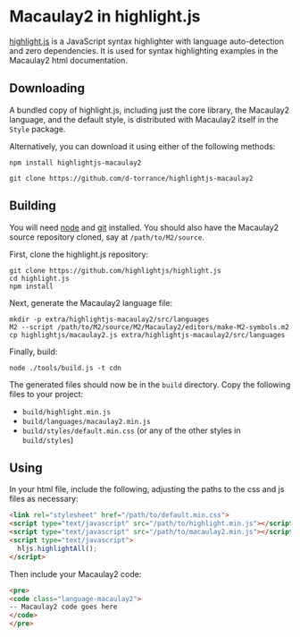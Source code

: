 Macaulay2 in highlight.js
=========================

[highlight.js](https://highlightjs.org/) is a JavaScript syntax highlighter
with language auto-detection and zero dependencies.  It is used for syntax
highlighting examples in the Macaulay2 html documentation.

Downloading
-----------

A bundled copy of highlight.js, including just the core library, the
Macaulay2 language, and the default style, is distributed with
Macaulay2 itself in the `Style` package.

Alternatively, you can download it using either of the following methods:

```
npm install highlightjs-macaulay2
```

```
git clone https://github.com/d-torrance/highlightjs-macaulay2
```

Building
--------

You will need [node](https://nodejs.org/) and [git](https://git-scm.com/)
installed.  You should also have the Macaulay2 source repository cloned, say
at `/path/to/M2/source`.

First, clone the highlight.js repository:

```
git clone https://github.com/highlightjs/highlight.js
cd highlight.js
npm install
```

Next, generate the Macaulay2 language file:

```
mkdir -p extra/highlightjs-macaulay2/src/languages
M2 --script /path/to/M2/source/M2/Macaulay2/editors/make-M2-symbols.m2
cp highlightjs/macaulay2.js extra/highlightjs-macaulay2/src/languages
```

Finally, build:

```
node ./tools/build.js -t cdn
```

The generated files should now be in the `build` directory.  Copy the
following files to your project:

* `build/highlight.min.js`
* `build/languages/macaulay2.min.js`
* `build/styles/default.min.css` (or any of the other styles in `build/styles`)

Using
-----

In your html file, include the following, adjusting the paths to the css and
js files as necessary:

```html
<link rel="stylesheet" href="/path/to/default.min.css">
<script type="text/javascript" src="/path/to/highlight.min.js"></script>
<script type="text/javascript" src="/path/to/macaulay2.min.js"></script>
<script type="text/javascript">
  hljs.highlightAll();
</script>
```

Then include your Macaulay2 code:

```html
<pre>
<code class="language-macaulay2">
-- Macaulay2 code goes here
</code>
</pre>
```
